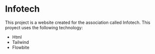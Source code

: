 # Infotech

<p>This project is a website created for the association called Infotech. 
This proyect uses the following technology:</p>

<ul>
    <li>Html</li>
    <li>Tailwind</li>
    <li>Flowbite</li>
</ul>